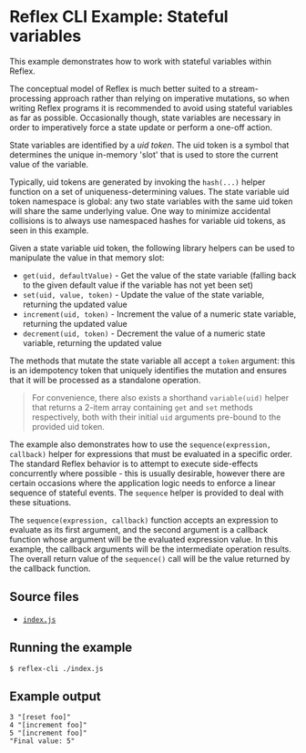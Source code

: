 # Reflex CLI Example: Stateful variables

This example demonstrates how to work with stateful variables within Reflex.

The conceptual model of Reflex is much better suited to a stream-processing approach rather than relying on imperative mutations, so when writing Reflex programs it is recommended to avoid using stateful variables as far as possible. Occasionally though, state variables are necessary in order to imperatively force a state update or perform a one-off action.

State variables are identified by a _uid token_. The uid token is a symbol that determines the unique in-memory 'slot' that is used to store the current value of the variable.

Typically, uid tokens are generated by invoking the `hash(...)` helper function on a set of uniqueness-determining values. The state variable uid token namespace is global: any two state variables with the same uid token will share the same underlying value. One way to minimize accidental collisions is to always use namespaced hashes for variable uid tokens, as seen in this example.

Given a state variable uid token, the following library helpers can be used to manipulate the value in that memory slot:

- `get(uid, defaultValue)` - Get the value of the state variable (falling back to the given default value if the variable has not yet been set)
- `set(uid, value, token)` - Update the value of the state variable, returning the updated value
- `increment(uid, token)` - Increment the value of a numeric state variable, returning the updated value
- `decrement(uid, token)` - Decrement the value of a numeric state variable, returning the updated value

The methods that mutate the state variable all accept a `token` argument: this is an idempotency token that uniquely identifies the mutation and ensures that it will be processed as a standalone operation.

> For convenience, there also exists a shorthand `variable(uid)` helper that returns a 2-item array containing `get` and `set` methods respectively, both with their initial `uid` arguments pre-bound to the provided uid token.

The example also demonstrates how to use the `sequence(expression, callback)` helper for expressions that must be evaluated in a specific order. The standard Reflex behavior is to attempt to execute side-effects concurrently where possible - this is usually desirable, however there are certain occasions where the application logic needs to enforce a linear sequence of stateful events. The `sequence` helper is provided to deal with these situations.

The `sequence(expression, callback)` function accepts an expression to evaluate as its first argument, and the second argument is a callback function whose argument will be the evaluated expression value. In this example, the callback arguments will be the intermediate operation results. The overall return value of the `sequence()` call will be the value returned by the callback function.

## Source files

- [`index.js`](./index.js)

## Running the example

```shell
$ reflex-cli ./index.js
```

## Example output

```
3 "[reset foo]"
4 "[increment foo]"
5 "[increment foo]"
"Final value: 5"
```
